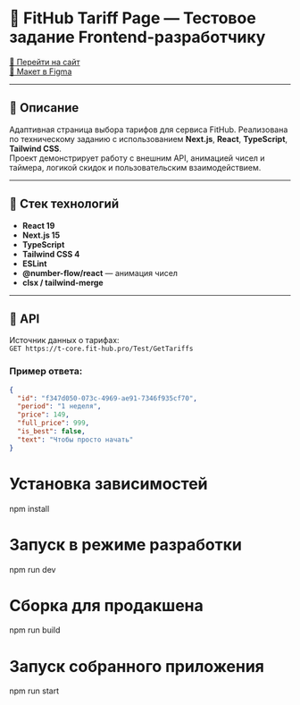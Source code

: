 # 💪 FitHub Tariff Page — Тестовое задание Frontend-разработчику

[🚀 Перейти на сайт](https://fitness-test-lime.vercel.app/)  
[🎨 Макет в Figma](https://www.figma.com/file/9XgWK3p8hV7kGaeNbVqnpm/%D0%B4%D0%BB%D1%8F-%D0%B2%D0%B5%D1%80%D1%81%D1%82%D0%BA%D0%B8?type=design&node-id=0%3A1&mode=design)

---

## 📌 Описание

Адаптивная страница выбора тарифов для сервиса FitHub. Реализована по техническому заданию с использованием **Next.js**, **React**, **TypeScript**, **Tailwind CSS**.  
Проект демонстрирует работу с внешним API, анимацией чисел и таймера, логикой скидок и пользовательским взаимодействием.

---

## 🧩 Стек технологий

- **React 19**
- **Next.js 15**
- **TypeScript**
- **Tailwind CSS 4**
- **ESLint**
- **@number-flow/react** — анимация чисел
- **clsx / tailwind-merge**

---

## 🔌 API

Источник данных о тарифах:  
`GET https://t-core.fit-hub.pro/Test/GetTariffs`

### Пример ответа:

```json
{
  "id": "f347d050-073c-4969-ae91-7346f935cf70",
  "period": "1 неделя",
  "price": 149,
  "full_price": 999,
  "is_best": false,
  "text": "Чтобы просто начать"
}
```

# Установка зависимостей

npm install

# Запуск в режиме разработки

npm run dev

# Сборка для продакшена

npm run build

# Запуск собранного приложения

npm run start
